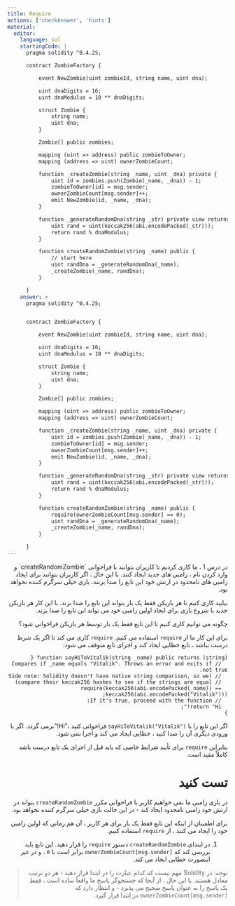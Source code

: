 ```yaml
---
title: Require
actions: ['checkAnswer', 'hints']
material:
  editor:
    language: sol
    startingCode: |
      pragma solidity ^0.4.25;

      contract ZombieFactory {

          event NewZombie(uint zombieId, string name, uint dna);

          uint dnaDigits = 16;
          uint dnaModulus = 10 ** dnaDigits;

          struct Zombie {
              string name;
              uint dna;
          }

          Zombie[] public zombies;

          mapping (uint => address) public zombieToOwner;
          mapping (address => uint) ownerZombieCount;

          function _createZombie(string _name, uint _dna) private {
              uint id = zombies.push(Zombie(_name, _dna)) - 1;
              zombieToOwner[id] = msg.sender;
              ownerZombieCount[msg.sender]++;
              emit NewZombie(id, _name, _dna);
          }

          function _generateRandomDna(string _str) private view returns (uint) {
              uint rand = uint(keccak256(abi.encodePacked(_str)));
              return rand % dnaModulus;
          }

          function createRandomZombie(string _name) public {
              // start here
              uint randDna = _generateRandomDna(_name);
              _createZombie(_name, randDna);
          }

      }
    answer: >
      pragma solidity ^0.4.25;


      contract ZombieFactory {

          event NewZombie(uint zombieId, string name, uint dna);

          uint dnaDigits = 16;
          uint dnaModulus = 10 ** dnaDigits;

          struct Zombie {
              string name;
              uint dna;
          }

          Zombie[] public zombies;

          mapping (uint => address) public zombieToOwner;
          mapping (address => uint) ownerZombieCount;

          function _createZombie(string _name, uint _dna) private {
              uint id = zombies.push(Zombie(_name, _dna)) - 1;
              zombieToOwner[id] = msg.sender;
              ownerZombieCount[msg.sender]++;
              emit NewZombie(id, _name, _dna);
          }

          function _generateRandomDna(string _str) private view returns (uint) {
              uint rand = uint(keccak256(abi.encodePacked(_str)));
              return rand % dnaModulus;
          }

          function createRandomZombie(string _name) public {
              require(ownerZombieCount[msg.sender] == 0);
              uint randDna = _generateRandomDna(_name);
              _createZombie(_name, randDna);
          }

      }
---
```

<div dir="rtl">
در درس 1 ، ما کاری کردیم تا کاربران بتوانند با فراخوانی `createRandomZombie` و وارد کردن نام ، زامبی های جدید ایجاد کنند. با این حال ، اگر کاربران بتوانند برای ایجاد زامبی های نامحدود در ارتش خود این تابع را صدا بزنند، بازی خیلی سرگرم کننده نخواهد بود.

بیایید کاری کنیم تا هر بازیکن فقط یک بار بتواند این تابع را صدا بزند. با این کار هر بازیکن جدید با شروع بازی برای ایجاد اولین زامبی خود می تواند این تابع را صدا بزند.

چگونه می توانیم کاری کنیم تا این تابع فقط یک بار توسط هر بازیکن فراخوانی شود؟

برای این کار ما از `require` استفاده می کنیم. `require` کاری می کند تا اگر یک شرط درست نباشد ، تابع خطایی ایجاد  کند و اجرای تابع متوقف می شود:

```
function sayHiToVitalik(string _name) public returns (string) {
  // Compares if _name equals "Vitalik". Throws an error and exits if not true.
  // (Side note: Solidity doesn't have native string comparison, so we
  // compare their keccak256 hashes to see if the strings are equal)
  require(keccak256(abi.encodePacked(_name)) == keccak256(abi.encodePacked("Vitalik")));
  // If it's true, proceed with the function:
  return "Hi!";
}
```

اگر این تابع را با `sayHiToVitalik("Vitalik")` فراخوانی کنید ،"Hi!"برمی گردد. اگر با ورودی دیگری آن را صدا کنید ، خطایی ایجاد می کند و اجرا نمی شود.

بنابراین `require` برای تأیید شرایط خاصی که باید قبل از اجرای یک تابع درست باشد کاملاً مفید است.

# تست کنید

در بازی زامبی ما نمی خواهیم کاربر با فراخوانی مکرر `createRandomZombie` بتواند در ارتش خود زامبی نامحدود ایجاد کند - در این حالت بازی خیلی سرگرم کننده نخواهد بود.

برای اطمینان از اینکه این تابع فقط یک بار برای هر کاربر ، آن هم زمانی که اولین زامبی خود را ایجاد می کنند ، از `require` استفاده کنیم.

1. در ابتدای `createRandomZombie` دستور `require` را قرار دهید. این تابع باید بررسی کند که `ownerZombieCount[msg.sender]` برابر است با `0` ، و در غیر اینصورت خطایی ایجاد می کند.

> توجه: در Solidity مهم نیست که کدام عبارت را در ابتدا قرار دهید - هر دو ترتیب معادل هستند. با این حال ، از آنجا که جستجوگر پاسخ ما واقعاً ساده است ، فقط یک پاسخ را به عنوان پاسخ صحیح می پذیرد - و انتظار دارد که `ownerZombieCount[msg.sender]` در ابتدا قرار گیرد.
</div>
